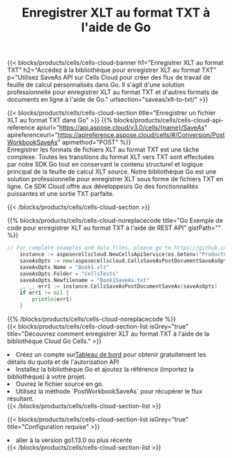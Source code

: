 ﻿---
title:  Enregistrer XLT au format TXT à l'aide de Go
description:  Utilisation du SDK Cloud Aspose.Cells pour Go pour enregistrer le fichier au format XLT en tant que fichier au format TXT.
kwords: Excel, Save XLT as TXT, REST, Go
howto: How to save XLT as TXT using Aspose.Cells Cloud Go library.
---
{{< blocks/products/cells/cells-cloud-banner h1="Enregistrer XLT au format TXT" h2="Accédez à la bibliothèque pour enregistrer XLT au format TXT" p="Utilisez SaveAs API sur Cells Cloud pour créer des flux de travail de feuille de calcul personnalisés dans Go. Il s\'agit d\'une solution professionnelle pour enregistrer XLT au format TXT et d\'autres formats de documents en ligne à l\'aide de Go." urlsection="saveas/xlt-to-txt/" >}}

{{< blocks/products/cells/cells-cloud-section title="Enregistrer un fichier XLT au format TXT dans Go" >}}
{{% blocks/products/cells/cells-cloud-api-reference apiurl="https://api.aspose.cloud/v3.0/cells/{name}/SaveAs" apireferenceurl="https://apireference.aspose.cloud/cells/#/Conversion/PostWorkbookSaveAs" apimethod="POST" %}}
<br/>
Enregistrer les formats de fichiers XLT au format TXT est une tâche complexe. Toutes les transitions du format XLT vers TXT sont effectuées par notre SDK Go tout en conservant le contenu structurel et logique principal de la feuille de calcul XLT source. Notre bibliothèque Go est une solution professionnelle pour enregistrer XLT sous forme de fichiers TXT en ligne. Ce SDK Cloud offre aux développeurs Go des fonctionnalités puissantes et une sortie TXT parfaite.

{{< /blocks/products/cells/cells-cloud-section >}}

{{% blocks/products/cells/cells-cloud-noreplacecode title="Go Exemple de code pour enregistrer XLT au format TXT à l\'aide de REST API" gistPath="" %}}
  
```go
// For complete examples and data files, please go to https://github.com/aspose-cells-cloud/aspose-cells-cloud-go/
    instance := asposecellscloud.NewCellsApiService(os.Getenv("ProductClientId"), os.Getenv("ProductClientSecret"))
    saveAsOpts := new(asposecellscloud.CellsSaveAsPostDocumentSaveAsOpts)
    saveAsOpts.Name = "Book1.xlt"
    saveAsOpts.Folder = "CellsTests"
    saveAsOpts.Newfilename = "Book1SaveAs.txt"
    _, _, err1 := instance.CellsSaveAsPostDocumentSaveAs(saveAsOpts)
    if err1 != nil {
	    println(err1)
    }
```
  
{{% /blocks/products/cells/cells-cloud-noreplacecode %}}
<br/>
{{< blocks/products/cells/cells-cloud-section-list isGrey="true" title="Découvrez comment enregistrer XLT au format TXT à l\'aide de la bibliothèque Cloud Go Cells." >}}
<li> Créez un compte sur<a href="https://dashboard.aspose.cloud/">Tableau de bord</a> pour obtenir gratuitement les détails du quota et de l'autorisation API</li>
<li>Installez la bibliothèque Go et ajoutez la référence (importez la bibliothèque) à votre projet.</li>
<li>Ouvrez le fichier source en go.</li>
<li>Utilisez la méthode `PostWorkbookSaveAs` pour récupérer le flux résultant.</li>
{{< /blocks/products/cells/cells-cloud-section-list >}}

{{< blocks/products/cells/cells-cloud-section-list isGrey="true" title="Configuration requise" >}}
<li>aller à la version go1.13.0 ou plus récente</li>
{{< /blocks/products/cells/cells-cloud-section-list >}}
